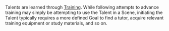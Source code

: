 Talents are learned through [Training](https://github.com/LittleKingsguard/Eternity-Core/blob/4682dd39cdd933fa30fc242d54a0e0b575c4a661/Characters/Advancement/General.md). While following attempts to advance training may simply be attempting to use the Talent in a Scene, initiating the Talent typically requires a more defined Goal to find a tutor, acquire relevant training equipment or study materials, and so on.